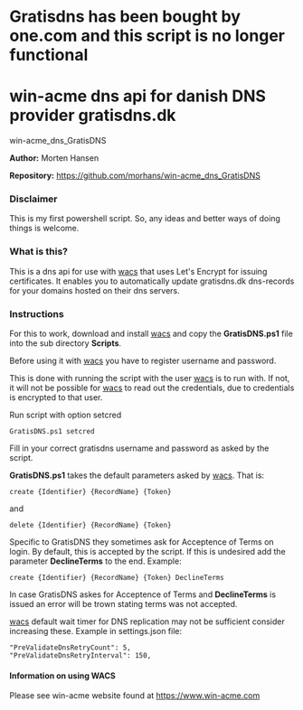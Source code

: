 # Gratisdns has been bought by one.com and this script is no longer functional

# win-acme dns api for danish DNS provider gratisdns.dk
win-acme_dns_GratisDNS

**Author:** Morten Hansen

**Repository:** https://github.com/morhans/win-acme_dns_GratisDNS

### Disclaimer

This is my first powershell script. So, any ideas and better ways of doing things is welcome.

### What is this?

This is a dns api for use with [wacs](https://win-acme.com) that uses Let's Encrypt for issuing certificates.
It enables you to automatically update gratisdns.dk dns-records for
your domains hosted on their dns servers.


### Instructions

For this to work, download and install [wacs](https://win-acme.com) and copy the
**GratisDNS.ps1** file into the sub directory **Scripts**. 

Before using it with [wacs](https://win-acme.com) you have to register username and password.

This is done with running the script with the user [wacs](https://win-acme.com) is to run with.
If not, it will not be possible for [wacs](https://win-acme.com) to read out the credentials, due to credentials is encrypted to that user.

Run script with option setcred 

`GratisDNS.ps1 setcred`

Fill in your correct gratisdns username and password as asked by the script.

**GratisDNS.ps1** takes the default parameters asked by [wacs](https://www.win-acme.com/reference/plugins/validation/dns/script). That is:

`create {Identifier} {RecordName} {Token}` 

and

`delete {Identifier} {RecordName} {Token}`

Specific to GratisDNS they sometimes ask for Acceptence of Terms on login.
By default, this is accepted by the script. If this is undesired add the parameter **DeclineTerms** to the end.
Example:

`create {Identifier} {RecordName} {Token} DeclineTerms`

In case GratisDNS askes for Acceptence of Terms and **DeclineTerms** is issued an error will be trown stating terms was not accepted.

[wacs](https://www.win-acme.com/reference/settings) default wait timer for DNS replication may not be sufficient consider increasing these.
Example in settings.json file: 

    "PreValidateDnsRetryCount": 5,
    "PreValidateDnsRetryInterval": 150,

#### Information on using WACS

Please see win-acme website found at https://www.win-acme.com
 
